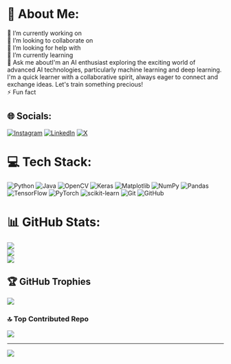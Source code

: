 # 💫 About Me:
🔭 I’m currently working on<br>👯 I’m looking to collaborate on<br>🤝 I’m looking for help with<br>🌱 I’m currently learning<br>💬 Ask me aboutI'm an AI enthusiast exploring the exciting world of advanced AI technologies, particularly machine learning and deep learning. I'm a quick learner with a collaborative spirit, always eager to connect and exchange ideas. Let's train something precious!<br>⚡ Fun fact


## 🌐 Socials:
[![Instagram](https://img.shields.io/badge/Instagram-%23E4405F.svg?logo=Instagram&logoColor=white)](https://instagram.com/tensornaut) [![LinkedIn](https://img.shields.io/badge/LinkedIn-%230077B5.svg?logo=linkedin&logoColor=white)](https://linkedin.com/in/tushar-jagatap-a67690244) [![X](https://img.shields.io/badge/X-black.svg?logo=X&logoColor=white)](https://x.com/@TensorNaut) 

# 💻 Tech Stack:
![Python](https://img.shields.io/badge/python-3670A0?style=flat&logo=python&logoColor=ffdd54) ![Java](https://img.shields.io/badge/java-%23ED8B00.svg?style=flat&logo=openjdk&logoColor=white) ![OpenCV](https://img.shields.io/badge/opencv-%23white.svg?style=flat&logo=opencv&logoColor=white) ![Keras](https://img.shields.io/badge/Keras-%23D00000.svg?style=flat&logo=Keras&logoColor=white) ![Matplotlib](https://img.shields.io/badge/Matplotlib-%23ffffff.svg?style=flat&logo=Matplotlib&logoColor=black) ![NumPy](https://img.shields.io/badge/numpy-%23013243.svg?style=flat&logo=numpy&logoColor=white) ![Pandas](https://img.shields.io/badge/pandas-%23150458.svg?style=flat&logo=pandas&logoColor=white) ![TensorFlow](https://img.shields.io/badge/TensorFlow-%23FF6F00.svg?style=flat&logo=TensorFlow&logoColor=white) ![PyTorch](https://img.shields.io/badge/PyTorch-%23EE4C2C.svg?style=flat&logo=PyTorch&logoColor=white) ![scikit-learn](https://img.shields.io/badge/scikit--learn-%23F7931E.svg?style=flat&logo=scikit-learn&logoColor=white) ![Git](https://img.shields.io/badge/git-%23F05033.svg?style=flat&logo=git&logoColor=white) ![GitHub](https://img.shields.io/badge/github-%23121011.svg?style=flat&logo=github&logoColor=white)
# 📊 GitHub Stats:
![](https://github-readme-stats.vercel.app/api?username=TensorNaut&theme=gotham&hide_border=false&include_all_commits=true&count_private=true)<br/>
![](https://github-readme-streak-stats.herokuapp.com/?user=TensorNaut&theme=gotham&hide_border=false)<br/>
![](https://github-readme-stats.vercel.app/api/top-langs/?username=TensorNaut&theme=gotham&hide_border=false&include_all_commits=true&count_private=true&layout=compact)

## 🏆 GitHub Trophies
![](https://github-profile-trophy.vercel.app/?username=TensorNaut&theme=onedark&no-frame=false&no-bg=false&margin-w=4)

### 🔝 Top Contributed Repo
![](https://github-contributor-stats.vercel.app/api?username=TensorNaut&limit=5&theme=dark&combine_all_yearly_contributions=true)

---
[![](https://visitcount.itsvg.in/api?id=TensorNaut&icon=0&color=0)](https://visitcount.itsvg.in)

<!-- Proudly created with GPRM ( https://gprm.itsvg.in ) -->
